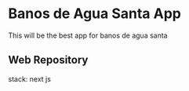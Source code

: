 # Banos de Agua Santa App

This will be the best app for banos de agua santa

## Web Repository

stack:
next js
